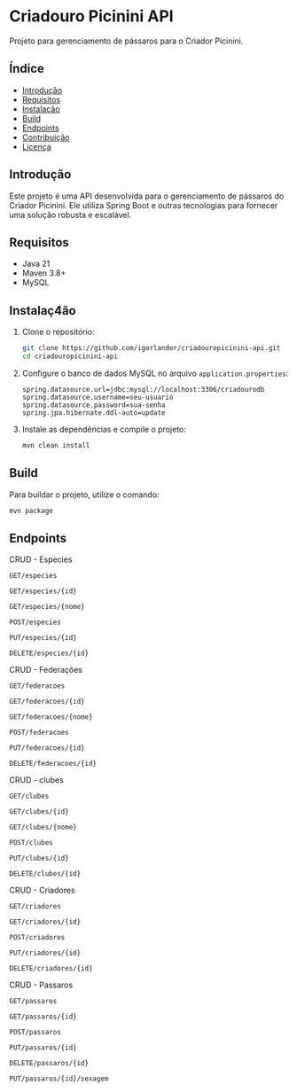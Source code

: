 # Criadouro Picinini API

Projeto para gerenciamento de pássaros para o Criador Picinini.

## Índice

- [Introdução](#introdução)
- [Requisitos](#requisitos)
- [Instalação](#instalação)
- [Build](#build)
- [Endpoints](#endpoints)
- [Contribuição](#contribuição)
- [Licença](#licença)

## Introdução

Este projeto é uma API desenvolvida para o gerenciamento de pássaros do Criador Picinini. Ele utiliza Spring Boot e outras tecnologias para fornecer uma solução robusta e escalável.

## Requisitos

- Java 21
- Maven 3.8+
- MySQL

## Instalaç4ão

1. Clone o repositório:
    ```bash
    git clone https://github.com/igorlander/criadouropicinini-api.git
    cd criadouropicinini-api
    ```

2. Configure o banco de dados MySQL no arquivo `application.properties`:
    ```properties
    spring.datasource.url=jdbc:mysql://localhost:3306/criadourodb
    spring.datasource.username=seu-usuario
    spring.datasource.password=sua-senha
    spring.jpa.hibernate.ddl-auto=update
    ```

3. Instale as dependências e compile o projeto:
    ```bash
    mvn clean install
    ```

## Build

Para buildar o projeto, utilize o comando:
```bash
mvn package
```
## Endpoints

CRUD - Especies

```
GET/especies

GET/especies/{id}

GET/especies/{nome}

POST/especies

PUT/especies/{id}

DELETE/especies/{id}

``` 
CRUD - Federações

```
GET/federacoes

GET/federacoes/{id}

GET/federacoes/{nome}

POST/federacoes

PUT/federacoes/{id}

DELETE/federacoes/{id}

``` 

CRUD - clubes

```
GET/clubes

GET/clubes/{id}

GET/clubes/{nome}

POST/clubes

PUT/clubes/{id}

DELETE/clubes/{id}

```

CRUD - Criadores

```
GET/criadores

GET/criadores/{id}

POST/criadores

PUT/criadores/{id}

DELETE/criadores/{id}

``` 
CRUD - Passaros

```
GET/passaros

GET/passaros/{id}

POST/passaros

PUT/passaros/{id}

DELETE/passaros/{id}

PUT/passaros/{id}/sexagem

```




